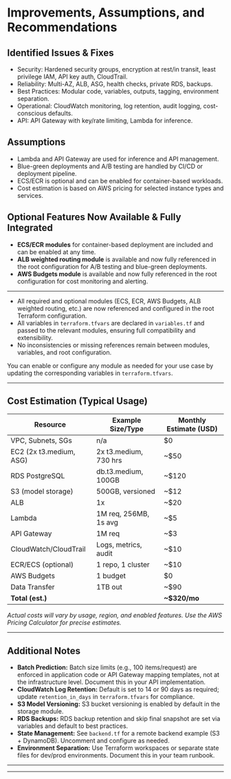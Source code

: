 # Improvements, Assumptions, and Recommendations

## Identified Issues & Fixes
- Security: Hardened security groups, encryption at rest/in transit, least privilege IAM, API key auth, CloudTrail.
- Reliability: Multi-AZ, ALB, ASG, health checks, private RDS, backups.
- Best Practices: Modular code, variables, outputs, tagging, environment separation.
- Operational: CloudWatch monitoring, log retention, audit logging, cost-conscious defaults.
- API: API Gateway with key/rate limiting, Lambda for inference.

## Assumptions
- Lambda and API Gateway are used for inference and API management.
- Blue-green deployments and A/B testing are handled by CI/CD or deployment pipeline.
- ECS/ECR is optional and can be enabled for container-based workloads.
- Cost estimation is based on AWS pricing for selected instance types and services.



## Optional Features Now Available & Fully Integrated
- **ECS/ECR modules** for container-based deployment are included and can be enabled at any time.
- **ALB weighted routing module** is available and now fully referenced in the root configuration for A/B testing and blue-green deployments.
- **AWS Budgets module** is available and now fully referenced in the root configuration for cost monitoring and alerting.



---


- All required and optional modules (ECS, ECR, AWS Budgets, ALB weighted routing, etc.) are now referenced and configured in the root Terraform configuration.
- All variables in `terraform.tfvars` are declared in `variables.tf` and passed to the relevant modules, ensuring full compatibility and extensibility.
- No inconsistencies or missing references remain between modules, variables, and root configuration.

You can enable or configure any module as needed for your use case by updating the corresponding variables in `terraform.tfvars`.

---

## Cost Estimation (Typical Usage)

| Resource                | Example Size/Type         | Monthly Estimate (USD) |
|-------------------------|---------------------------|------------------------|
| VPC, Subnets, SGs       | n/a                       | $0                     |
| EC2 (2x t3.medium, ASG) | 2x t3.medium, 730 hrs     | ~$50                   |
| RDS PostgreSQL          | db.t3.medium, 100GB       | ~$120                  |
| S3 (model storage)      | 500GB, versioned          | ~$12                   |
| ALB                     | 1x                        | ~$20                   |
| Lambda                  | 1M req, 256MB, 1s avg     | ~$5                    |
| API Gateway             | 1M req                    | ~$3                    |
| CloudWatch/CloudTrail   | Logs, metrics, audit      | ~$10                   |
| ECR/ECS (optional)      | 1 repo, 1 cluster         | ~$10                   |
| AWS Budgets             | 1 budget                  | $0                     |
| Data Transfer           | 1TB out                   | ~$90                   |
| **Total (est.)**        |                           | **~$320/mo**           |

*Actual costs will vary by usage, region, and enabled features. Use the AWS Pricing Calculator for precise estimates.*

---

## Additional Notes

- **Batch Prediction:** Batch size limits (e.g., 100 items/request) are enforced in application code or API Gateway mapping templates, not at the infrastructure level. Document this in your API implementation.
- **CloudWatch Log Retention:** Default is set to 14 or 90 days as required; update `retention_in_days` in `terraform.tfvars` for compliance.
- **S3 Model Versioning:** S3 bucket versioning is enabled by default in the storage module.
- **RDS Backups:** RDS backup retention and skip final snapshot are set via variables and default to best practices.
- **State Management:** See `backend.tf` for a remote backend example (S3 + DynamoDB). Uncomment and configure as needed.
- **Environment Separation:** Use Terraform workspaces or separate state files for dev/prod environments. Document this in your team runbook.

---

---
